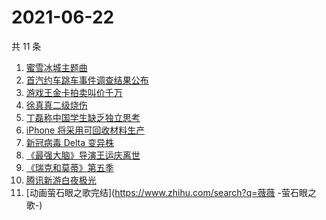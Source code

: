 # 2021-06-22

共 11 条

<!-- BEGIN -->
<!-- 最后更新时间 Tue Jun 22 2021 14:07:01 GMT+0800 (China Standard Time) -->

1. [蜜雪冰城主题曲](https://www.zhihu.com/search?q=蜜雪冰城)
2. [首汽约车跳车事件调查结果公布](https://www.zhihu.com/search?q=首汽约车)
3. [游戏王金卡拍卖叫价千万](https://www.zhihu.com/search?q=游戏王)
4. [徐真真二级烧伤](https://www.zhihu.com/search?q=徐真真)
5. [丁磊称中国学生缺乏独立思考](https://www.zhihu.com/search?q=丁磊)
6. [iPhone 将采用可回收材料生产](https://www.zhihu.com/search?q=苹果)
7. [新冠病毒 Delta 变异株](https://www.zhihu.com/search?q=新冠病毒)
8. [《最强大脑》导演王运庆离世](https://www.zhihu.com/search?q=最强大脑导演王运庆)
9. [《瑞克和莫蒂》第五季](https://www.zhihu.com/search?q=瑞克和莫蒂)
10. [腾讯新游白夜极光](https://www.zhihu.com/search?q=白夜极光)
11. [动画萤石眼之歌完结](https://www.zhihu.com/search?q=薇薇 -萤石眼之歌-)

<!-- END -->
